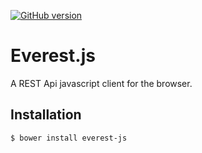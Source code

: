 [![GitHub version](https://badge.fury.io/gh/pulsarblow%2Feverestjs.svg)](http://badge.fury.io/gh/pulsarblow%2Feverestjs)

# Everest.js

A REST Api javascript client for the browser.

## Installation

```
$ bower install everest-js
```




